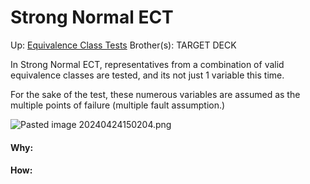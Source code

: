 # Strong Normal ECT

Up: [Equivalence Class Tests](equivalence_class_tests)
Brother(s):
TARGET DECK

In Strong Normal ECT, representatives from a combination of valid equivalence classes are tested, and its not just 1 variable this time.

For the sake of the test, these numerous variables are assumed as the multiple points of failure (multiple fault assumption.)

![Pasted image 20240424150204.png](pasted_image_20240424150204.png)




































#### Why:
#### How:









